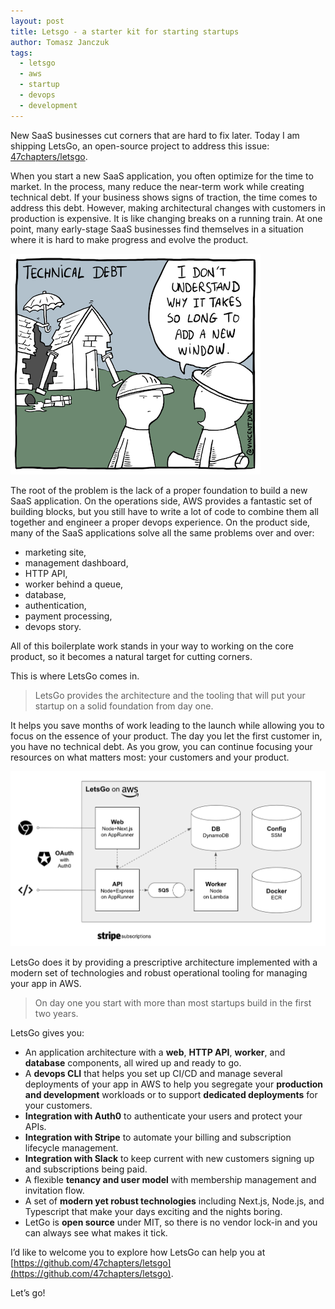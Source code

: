 ```yaml
---
layout: post
title: Letsgo - a starter kit for starting startups
author: Tomasz Janczuk
tags:
  - letsgo
  - aws
  - startup
  - devops
  - development
---
```


New SaaS businesses cut corners that are hard to fix later. Today I am shipping LetsGo, an open-source project to address this issue: [47chapters/letsgo](https://github.com/47chapters/letsgo).

When you start a new SaaS application, you often optimize for the time to market. In the process, many reduce the near-term work while creating technical debt. If your business shows signs of traction, the time comes to address this debt. However, making architectural changes with customers in production is expensive. It is like changing breaks on a running train. At one point, many early-stage SaaS businesses find themselves in a situation where it is hard to make progress and evolve the product.

<img src="/assets/post_images/2023-11-20/0.png" class="tj-img-diagram-100" alt="Technical debt">

The root of the problem is the lack of a proper foundation to build a new SaaS application. On the operations side, AWS provides a fantastic set of building blocks, but you still have to write a lot of code to combine them all together and engineer a proper devops experience. On the product side, many of the SaaS applications solve all the same problems over and over:

- marketing site,
- management dashboard,
- HTTP API,
- worker behind a queue,
- database,
- authentication,
- payment processing,
- devops story.

All of this boilerplate work stands in your way to working on the core product, so it becomes a natural target for cutting corners.

This is where LetsGo comes in.

> LetsGo provides the architecture and the tooling that will put your startup on a solid foundation from day one.

It helps you save months of work leading to the launch while allowing you to focus on the essence of your product. The day you let the first customer in, you have no technical debt. As you grow, you can continue focusing your resources on what matters most: your customers and your product.

<img src="/assets/post_images/2023-11-20/1.png" class="tj-img-diagram-100" alt="Technical debt">

LetsGo does it by providing a prescriptive architecture implemented with a modern set of technologies and robust operational tooling for managing your app in AWS.

> On day one you start with more than most startups build in the first two years.

LetsGo gives you:

- An application architecture with a **web**, **HTTP API**, **worker**, and **database** components, all wired up and ready to go.
- A **devops CLI** that helps you set up CI/CD and manage several deployments of your app in AWS to help you segregate your **production and development** workloads or to support **dedicated deployments** for your customers.
- **Integration with Auth0** to authenticate your users and protect your APIs.
- **Integration with Stripe** to automate your billing and subscription lifecycle management.
- **Integration with Slack** to keep current with new customers signing up and subscriptions being paid.
- A flexible **tenancy and user model** with membership management and invitation flow.
- A set of **modern yet robust technologies** including Next.js, Node.js, and Typescript that make your days exciting and the nights boring.
- LetGo is **open source** under MIT, so there is no vendor lock-in and you can always see what makes it tick.

I’d like to welcome you to explore how LetsGo can help you at [https://github.com/47chapters/letsgo](https://github.com/47chapters/letsgo).

Let’s go!

